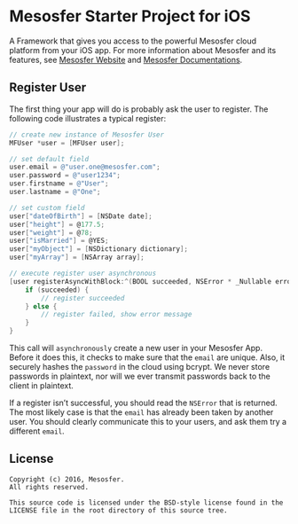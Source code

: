 # Mesosfer Starter Project for iOS #


A Framework that gives you access to the powerful Mesosfer cloud platform from your iOS app. 
For more information about Mesosfer and its features, see [Mesosfer Website][mesosfer.com] and [Mesosfer Documentations][docs].

## Register User
The first thing your app will do is probably ask the user to register. The following code illustrates a typical register:

```objective-c
// create new instance of Mesosfer User
MFUser *user = [MFUser user];

// set default field
user.email = @"user.one@mesosfer.com";
user.password = @"user1234";
user.firstname = @"User";
user.lastname = @"One";

// set custom field
user["dateOfBirth"] = [NSDate date];
user["height"] = @177.5;
user["weight"] = @78;
user["isMarried"] = @YES;
user["myObject"] = [NSDictionary dictionary];
user["myArray"] = [NSArray array];

// execute register user asynchronous
[user registerAsyncWithBlock:^(BOOL succeeded, NSError * _Nullable error) {
    if (succeeded) {
        // register succeeded
    } else {
        // register failed, show error message
    }
}
```

This call will `asynchronously` create a new user in your Mesosfer App. Before it does this, it checks to make sure that the `email` are unique. Also, it securely hashes the `password` in the cloud using bcrypt. We never store passwords in plaintext, nor will we ever transmit passwords back to the client in plaintext.

If a register isn’t successful, you should read the `NSError` that is returned. The most likely case is that the `email` has already been taken by another user. You should clearly communicate this to your users, and ask them try a different `email`.

## License
    Copyright (c) 2016, Mesosfer.
    All rights reserved.

    This source code is licensed under the BSD-style license found in the
    LICENSE file in the root directory of this source tree.

[mesosfer.com]:https://mesosfer.com
[docs]:https://docs.mesosfer.com/
[cloud]:https://cloud.mesosfer.com/
[framework]:https://github.com/mesosfer/Mesosfer-iOS/releases/latest
